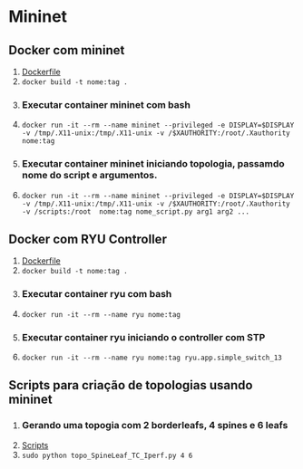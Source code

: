 # Mininet

## Docker com mininet
1. [Dockerfile](https://github.com/hadtrindade/mininet/tree/master/docker-mininet)
1. `docker build -t nome:tag .`
1. ### Executar container mininet com bash
1. `docker run -it --rm --name mininet --privileged -e DISPLAY=$DISPLAY -v /tmp/.X11-unix:/tmp/.X11-unix -v /$XAUTHORITY:/root/.Xauthority nome:tag`
1. ### Executar container mininet iniciando topologia, passamdo nome do script e argumentos.
1. `docker run -it --rm --name mininet --privileged -e DISPLAY=$DISPLAY -v /tmp/.X11-unix:/tmp/.X11-unix -v /$XAUTHORITY:/root/.Xauthority -v /scripts:/root  nome:tag nome_script.py arg1 arg2 ...`

## Docker com RYU Controller
1. [Dockerfile](https://github.com/hadtrindade/mininet/tree/master/docker-ryu_controller)
1. `docker build -t nome:tag .`
1. ### Executar container ryu com bash
1. `docker run -it --rm --name ryu nome:tag`
1. ### Executar container ryu iniciando o controller com STP
1. `docker run -it --rm --name ryu nome:tag ryu.app.simple_switch_13`

## Scripts para criação de topologias usando mininet
1. ### Gerando uma topogia com 2 borderleafs, 4 spines e 6 leafs
1. [Scripts](https://github.com/hadtrindade/mininet/tree/master/Scripts)
1. `sudo python topo_SpineLeaf_TC_Iperf.py 4 6`
